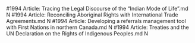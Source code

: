 #1994
Article: Tracing the Legal Discourse of the “Indian Mode of Life”.md N
#1994
Article: Reconciling Aboriginal Rights with International Trade Agreements.md N
#1994
Article: Developing a referrals management tool with First Nations in northern Canada.md N
#1994
Article: Treaties and the UN Declaration on the Rights of Indigenous Peoples.md N
